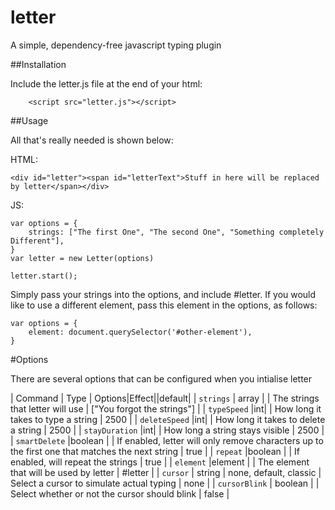 # letter
A simple, dependency-free javascript typing plugin


##Installation

 Include the letter.js file at the end of your html:

```
    <script src="letter.js"></script>
```

##Usage

All that's really needed is shown below:

HTML:
```
<div id="letter"><span id="letterText">Stuff in here will be replaced by letter</span></div>
```

JS:
```
var options = {
    strings: ["The first One", "The second One", "Something completely Different"],
}
var letter = new Letter(options)

letter.start();
```

Simply pass your strings into the options, and include #letter. If you would like to use a different element, 
pass this element in the options, as follows:

```
var options = {
    element: document.querySelector('#other-element'),
}
```

#Options

There are several options that can be configured when you intialise letter

| Command | Type | Options|Effect||default|
| `strings` | array | | The strings that letter will use | ["You forgot the strings"] |
| `typeSpeed` |int| | How long it takes to type a string | 2500 |
| `deleteSpeed` |int| | How long it takes to delete a string | 2500 |
| `stayDuration` |int| | How long a string stays visible | 2500 |
| `smartDelete` |boolean | | If enabled, letter will only remove characters up to the first one that matches the next string | true |
| `repeat` |boolean | | If enabled, will repeat the strings | true |
| `element` |element | | The element that will be used by letter | #letter |
| `cursor` | string | none, default, classic | Select a cursor to simulate actual typing | none |
| `cursorBlink` | boolean | | Select whether or not the cursor should blink | false |
